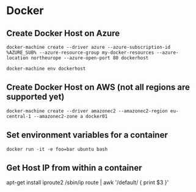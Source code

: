 # Docker

## Create Docker Host on Azure

`docker-machine create --driver azure --azure-subscription-id %AZURE_SUB% --azure-resource-group my-docker-resources --azure-location northeurope --azure-open-port 80 dockerhost`

`docker-machine env dockerhost`

## Create Docker Host on AWS (not all regions are supported yet)
`docker-machine create --driver amazonec2 --amazonec2-region eu-central-1 --amazonec2-zone a docker01`

## Set environment variables for a container

`docker run -it -e foo=bar ubuntu bash`

## Get Host IP from within a container

apt-get install iproute2
/sbin/ip route | awk '/default/ { print $3 }'
